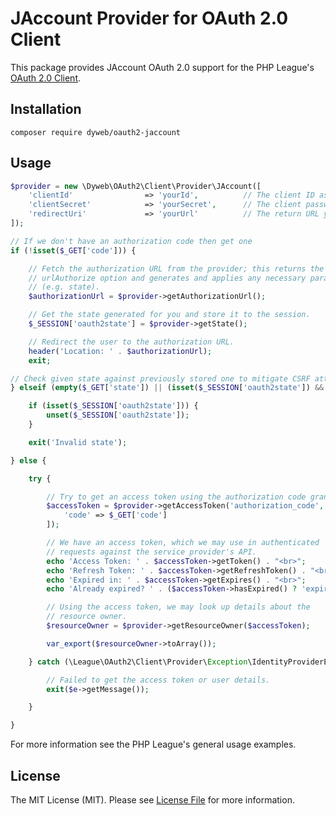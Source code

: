 # JAccount Provider for OAuth 2.0 Client

This package provides JAccount OAuth 2.0 support for the PHP League's [OAuth 2.0 Client](https://github.com/thephpleague/oauth2-client).

## Installation

```
composer require dyweb/oauth2-jaccount
```

## Usage

```php
$provider = new \Dyweb\OAuth2\Client\Provider\JAccount([
    'clientId'                => 'yourId',          // The client ID assigned to you by NIC
    'clientSecret'            => 'yourSecret',      // The client password assigned to you by NIC
    'redirectUri'             => 'yourUrl'          // The return URL you specified for your app on NIC
]);

// If we don't have an authorization code then get one
if (!isset($_GET['code'])) {

    // Fetch the authorization URL from the provider; this returns the
    // urlAuthorize option and generates and applies any necessary parameters
    // (e.g. state).
    $authorizationUrl = $provider->getAuthorizationUrl();

    // Get the state generated for you and store it to the session.
    $_SESSION['oauth2state'] = $provider->getState();

    // Redirect the user to the authorization URL.
    header('Location: ' . $authorizationUrl);
    exit;

// Check given state against previously stored one to mitigate CSRF attack
} elseif (empty($_GET['state']) || (isset($_SESSION['oauth2state']) && $_GET['state'] !== $_SESSION['oauth2state'])) {

    if (isset($_SESSION['oauth2state'])) {
        unset($_SESSION['oauth2state']);
    }

    exit('Invalid state');

} else {

    try {

        // Try to get an access token using the authorization code grant.
        $accessToken = $provider->getAccessToken('authorization_code', [
            'code' => $_GET['code']
        ]);

        // We have an access token, which we may use in authenticated
        // requests against the service provider's API.
        echo 'Access Token: ' . $accessToken->getToken() . "<br>";
        echo 'Refresh Token: ' . $accessToken->getRefreshToken() . "<br>";
        echo 'Expired in: ' . $accessToken->getExpires() . "<br>";
        echo 'Already expired? ' . ($accessToken->hasExpired() ? 'expired' : 'not expired') . "<br>";

        // Using the access token, we may look up details about the
        // resource owner.
        $resourceOwner = $provider->getResourceOwner($accessToken);

        var_export($resourceOwner->toArray());

    } catch (\League\OAuth2\Client\Provider\Exception\IdentityProviderException $e) {

        // Failed to get the access token or user details.
        exit($e->getMessage());

    }

}
```

For more information see the PHP League's general usage examples.

## License

The MIT License (MIT). Please see [License File](https://github.com/michaelKaefer/oauth2-amazon/blob/master/LICENSE) for more information.
